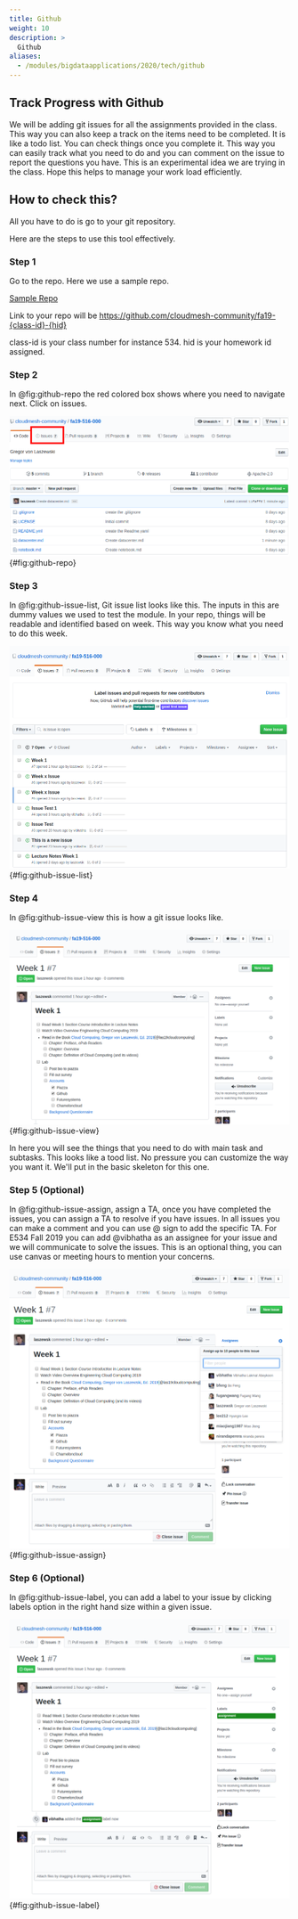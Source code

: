 ```yaml
---
title: Github
weight: 10
description: >
  Github
aliases:
  - /modules/bigdataapplications/2020/tech/github
---
```


## Track Progress with Github

We will be adding git issues for all the assignments provided in the class. 
This way you can also keep a track on the items need to be completed. 
It is like a todo list. You can check things once you complete it. This way
you can easily track what you need to do and you can comment on the issue 
to report the questions you have. This is an experimental idea we are trying 
in the class. Hope this helps to manage your work load efficiently. 

## How to check this?

All you have to do is go to your git repository.

Here are the steps to use this tool effectively. 

### Step 1 

Go to the repo. Here we use a sample repo. 

[Sample Repo](https://github.com/cloudmesh-community/fa19-516-000)

Link to your repo will be https://github.com/cloudmesh-community/fa19-{class-id}-{hid}

class-id is your class number for instance 534. 
hid is your homework id assigned.

### Step 2

In @fig:github-repo the red colored box shows where you need to navigate
next. Click on issues.

![Git Repo View](../images/assignments/git/gitissue1.png){#fig:github-repo} 

### Step 3

In @fig:github-issue-list, Git issue list looks like this. The inputs in this are dummy values we
used to test the module. In your repo, things will be readable and
identified based on week. This way you know what you need to do this
week.

![Git Issue List](../images/assignments/git/gitissue-list.png){#fig:github-issue-list} 

### Step 4

In @fig:github-issue-view this is how a git issue looks like. 

![Git Issue View](../images/assignments/git/gitissue-view.png){#fig:github-issue-view}

In here you will see the things that you need to do with main task and subtasks. 
This looks like a tood list. No pressure you can customize the way you want it. 
We'll put in the basic skeleton for this one. 

### Step 5 (Optional)

In @fig:github-issue-assign, assign a TA, once you have completed the issues, you can assign a TA to resolve if you have
issues. In all issues you can make a comment and you can use @ sign to add the specific TA. 
For E534 Fall 2019 you can add @vibhatha as an assignee for your issue and we will communicate
to solve the issues. This is an optional thing, you can use canvas or meeting hours to mention
your concerns.  

![Git Issue View](../images/assignments/git/assign-issue.png){#fig:github-issue-assign}

### Step 6 (Optional)

In @fig:github-issue-label, you can add a label to your issue by clicking labels option in the right hand size within a
given issue. 

![Git Issue Label](../images/assignments/git/assignment-label.png){#fig:github-issue-label}


